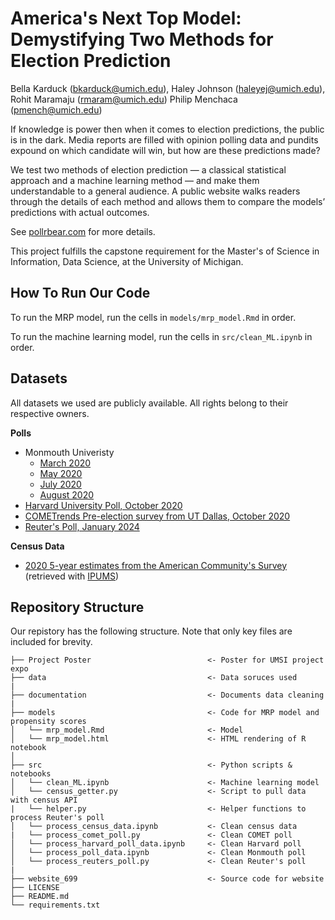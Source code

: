 # America's Next Top Model: Demystifying Two Methods for Election Prediction

Bella Karduck (bkarduck@umich.edu), Haley Johnson (haleyej@umich.edu), Rohit Maramaju (rmaram@umich.edu) Philip Menchaca (pmench@umich.edu)

If knowledge is power then when it comes to election predictions, the public is in the dark. Media reports are filled 
with opinion polling data and pundits expound on which candidate will win, but how are these predictions made?

We test two methods of election prediction — a classical statistical approach and a machine learning method — and make 
them understandable to a general audience. A public website walks readers through the details of each method and allows 
them to compare the models’ predictions with actual outcomes.

See [pollrbear.com](https://www.pollrbear.com/) for more details.

This project fulfills the capstone requirement for the Master's of Science in Information, Data Science, at the University of Michigan.

## How To Run Our Code 
To run the MRP model, run the cells in ```models/mrp_model.Rmd``` in order.

To run the machine learning model, run the cells in ```src/clean_ML.ipynb``` in order.

## Datasets 
All datasets we used are publicly available. All rights belong to their respective owners.

**Polls**
* Monmouth Univeristy 
    * [March 2020](https://www.monmouth.edu/polling-institute/reports/monmouthpoll_us_032420/)
    * [May 2020](https://www.monmouth.edu/polling-institute/reports/monmouthpoll_us_050620/)
    * [July 2020](https://www.monmouth.edu/polling-institute/reports/monmouthpoll_us_070220/)
    * [August 2020](https://www.monmouth.edu/polling-institute/reports/monmouthpoll_us_081120/)
* [Harvard University Poll, October 2020](https://dataverse.harvard.edu/dataset.xhtml?persistentId=doi:10.7910/DVN/E9N6PH)
* [COMETrends Pre-election survey from UT Dallas, October 2020](https://cometrends.utdallas.edu/)
* [Reuter's Poll, January 2024](https://ropercenter.cornell.edu/ipoll/study?doi=10.25940/ROPER-31120717)


**Census Data**
* [2020 5-year estimates from the American Community's Survey](https://www.census.gov/data/developers/data-sets/acs-5year.html) (retrieved with [IPUMS](https://www.ipums.org/))


## Repository Structure
Our repistory has the following structure. Note that only key files are included for brevity. 

```
├── Project Poster                          <- Poster for UMSI project expo
├── data                                    <- Data soruces used
| 
├── documentation                           <- Documents data cleaning
| 
├── models                                  <- Code for MRP model and propensity scores
│   └── mrp_model.Rmd                       <- Model 
│   └── mrp_model.html                      <- HTML rendering of R notebook 
│
├── src                                     <- Python scripts & notebooks
│   └── clean_ML.ipynb                      <- Machine learning model   
│   └── census_getter.py                    <- Script to pull data with census API
|   └── helper.py                           <- Helper functions to process Reuter's poll
│   └── process_census_data.ipynb           <- Clean census data 
|   └── process_comet_poll.py               <- Clean COMET poll
│   └── process_harvard_poll_data.ipynb     <- Clean Harvard poll
│   └── process_poll_data.ipynb             <- Clean Monmouth poll
│   └── process_reuters_poll.py             <- Clean Reuter's poll
|
├── website_699                             <- Source code for website
├── LICENSE
├── README.md
└── requirements.txt
```